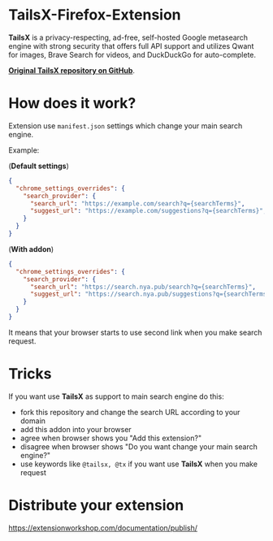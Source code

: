 # TailsX-Firefox-Extension
**TailsX** is a privacy-respecting, ad-free, self-hosted Google metasearch engine with strong security that offers full API support and utilizes Qwant for images, Brave Search for videos, and DuckDuckGo for auto-complete.

[**Original TailsX repository on GitHub**](https://github.com/Extravi/tailsx).

# How does it work?
Extension use `manifest.json` settings which change your main search engine.

Example:

(**Default settings**)
```json
{
  "chrome_settings_overrides": {
    "search_provider": {
      "search_url": "https://example.com/search?q={searchTerms}",
      "suggest_url": "https://example.com/suggestions?q={searchTerms}",
    }
  }
}
```

(**With addon**)
```json
{
  "chrome_settings_overrides": {
    "search_provider": {
      "search_url": "https://search.nya.pub/search?q={searchTerms}",
      "suggest_url": "https://search.nya.pub/suggestions?q={searchTerms}",
    }
  }
}
```

It means that your browser starts to use second link when you make search request.

# Tricks
If you want use **TailsX** as support to main search engine do this:
- fork this repository and change the search URL according to your domain
- add this addon into your browser
- agree when browser shows you "Add this extension?"
- disagree when browser shows "Do you want change your main search engine?"
- use keywords like `@tailsx, @tx` if you want use **TailsX** when you make request

# Distribute your extension
https://extensionworkshop.com/documentation/publish/
